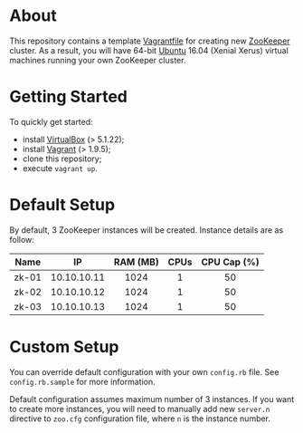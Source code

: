 About
=====
This repository contains a template [Vagrantfile][vagrantfile] for creating new [ZooKeeper][zookeeper] cluster. As a result, you will have 64-bit [Ubuntu][ubuntu] 16.04 (Xenial Xerus) virtual machines running your own ZooKeeper cluster.

Getting Started
===============
To quickly get started:
- install [VirtualBox][virtualbox] (> 5.1.22);
- install [Vagrant][vagrant] (> 1.9.5);
- clone this repository;
- execute `vagrant up`.

Default Setup
=============
By default, 3 ZooKeeper instances will be created. Instance details are as follow:

| Name | IP  | RAM (MB) | CPUs | CPU Cap (%) |
| :---: | :---: | :---: | :---: | :---: |
| zk-01 | 10.10.10.11 | 1024 | 1 | 50 |
| zk-02 | 10.10.10.12 | 1024 | 1 | 50 |
| zk-03 | 10.10.10.13 | 1024 | 1 | 50 |

Custom Setup
============
You can override default configuration with your own `config.rb` file. See `config.rb.sample` for more information.

Default configuration assumes maximum number of 3 instances. If you want to create more instances, you will need to manually add new `server.n` directive to `zoo.cfg` configuration file, where `n` is the instance number.

[vagrantfile]: https://www.vagrantup.com/docs/vagrantfile/
[zookeeper]: https://zookeeper.apache.org/
[ubuntu]: https://atlas.hashicorp.com/ubuntu/boxes/xenial64
[virtualbox]: https://www.virtualbox.org/
[vagrant]: https://www.vagrantup.com/
